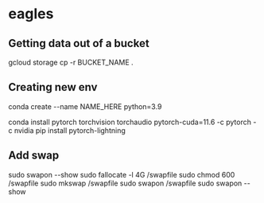 # eagles

## Getting data out of a bucket

gcloud storage cp -r BUCKET_NAME .

## Creating new env

conda create --name NAME_HERE python=3.9

conda install pytorch torchvision torchaudio pytorch-cuda=11.6 -c pytorch -c nvidia
pip install pytorch-lightning

## Add swap

sudo swapon --show
sudo fallocate -l 4G /swapfile
sudo chmod 600 /swapfile
sudo mkswap /swapfile
sudo swapon /swapfile
sudo swapon --show
